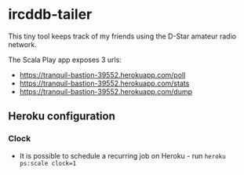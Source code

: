 # ircddb-tailer

This tiny tool keeps track of my friends using the D-Star amateur radio network.

The Scala Play app exposes 3 urls:

- https://tranquil-bastion-39552.herokuapp.com/poll
- https://tranquil-bastion-39552.herokuapp.com/stats
- https://tranquil-bastion-39552.herokuapp.com/dump


## Heroku configuration

### Clock
 - It is possible to schedule a recurring job on Heroku - run `heroku ps:scale clock=1`
